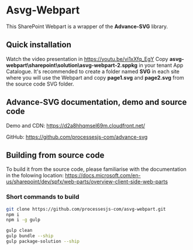 # Asvg-Webpart

This SharePoint Webpart is a wrapper of the **Advance-SVG** library. 

## Quick installation
Watch the video presentation in https://youtu.be/vi1xXfq_EgY
Copy **asvg-webpart\sharepoint\solution\asvg-webpart-2.sppkg** in your tenant App Catalogue. 
It's recommended to create a folder named **SVG** in each site where you will use the Webpart and copy **page1.svg** and **page2.svg** from the source code SVG folder.

## Advance-SVG documentation, demo and source code

Demo and CDN: https://d2a8hhqmsel69m.cloudfront.net/

GitHub: https://github.com/processesjs-com/advance-svg

## Building from source code

To build it from the source code, please familiarise with the documentation in the folowing location:
https://docs.microsoft.com/en-us/sharepoint/dev/spfx/web-parts/overview-client-side-web-parts 

### Short commands to build

```bash
git clone https://github.com/processesjs-com/asvg-webpart.git
npm i
npm i -g gulp

gulp clean
gulp bundle --ship
gulp package-solution --ship
```
